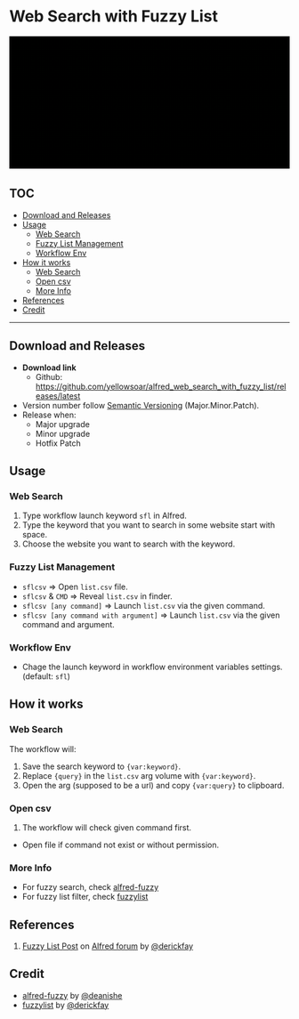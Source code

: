 # Web Search with Fuzzy List

![](demo.gif)

## TOC

<!-- MarkdownTOC -->

- [Download and Releases](#download-and-releases)
- [Usage](#usage)
  - [Web Search](#web-search)
  - [Fuzzy List Management](#fuzzy-list-management)
  - [Workflow Env](#workflow-env)
- [How it works](#how-it-works)
  - [Web Search](#web-search-1)
  - [Open csv](#open-csv)
  - [More Info](#more-info)
- [References](#references)
- [Credit](#credit)

<!-- /MarkdownTOC -->

---

## Download and Releases

- **Download link**
  - Github: <https://github.com/yellowsoar/alfred_web_search_with_fuzzy_list/releases/latest>
- Version number follow [Semantic Versioning][semver] (Major.Minor.Patch).
- Release when:
  - Major upgrade
  - Minor upgrade
  - Hotfix Patch

## Usage

### Web Search

1. Type workflow launch keyword `sfl` in Alfred.
1. Type the keyword that you want to search in some website start with space.
1. Choose the website you want to search with the keyword.

### Fuzzy List Management

- `sflcsv` =>
  Open `list.csv` file.
- `sflcsv` & `CMD` =>
  Reveal `list.csv` in finder.
- `sflcsv [any command]` =>
  Launch `list.csv` via the given command.
- `sflcsv [any command with argument]` =>
  Launch `list.csv` via the given command and argument.

### Workflow Env

- Chage the launch keyword in workflow environment variables settings.
  (default: `sfl`)

## How it works

### Web Search

The workflow will:

1. Save the search keyword to `{var:keyword}`.
1. Replace `{query}` in the `list.csv` arg volume with `{var:keyword}`.
1. Open the arg (supposed to be a url) and copy `{var:query}` to clipboard.

### Open csv

1. The workflow will check given command first.
  - Open file if command not exist or without permission.

### More Info

- For fuzzy search, check [alfred-fuzzy][alfred-fuzzy]
- For fuzzy list filter, check [fuzzylist][fuzzylist]

## References

1. [Fuzzy List  Post][fuzzylistpost] on [Alfred forum][alfredforum] by [@derickfay][derickfay]

## Credit

- [alfred-fuzzy][alfred-fuzzy] by [@deanishe][deanishe]
- [fuzzylist][fuzzylist] by [@derickfay][derickfay]



[alfred-fuzzy]: https://github.com/deanishe/alfred-fuzzy
[alfredforum]: https://www.alfredforum.com
[deanishe]: https://github.com/deanishe
[derickfay]: https://github.com/derickfay
[fuzzylist]: https://github.com/derickfay/fuzzylist
[fuzzylistpost]: https://www.alfredforum.com/topic/11094-fuzzy-self-updating-list-filter-workflow-template/
[semver]: https://semver.org
